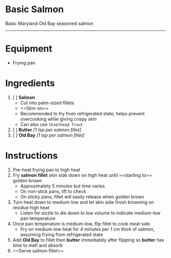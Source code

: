 # Basic Salmon

Basic Maryland Old Bay seasoned salmon

---

# Equipment

- Frying pan

# Ingredients

1) [ ] **Salmon**
   - Cut into palm-sized fillets
   - ==Skin-on==
   - Recommended to fry from refrigerated state, helps prevent overcooking while giving crispy skin
   - Can also use `Steelhead Trout`
2) [ ] **Butter** *\[1 tsp per salmon fillet\]*
3) [ ] **Old Bay** *\[1 tsp per salmon fillet\]*

# Instructions

1) Pre-heat frying pan to high heat
2) Fry **salmon fillet** skin side down on high heat until ==starting to== golden brown
   - Approximately *5 minutes* but time varies
   - On non-stick pans, lift to check
   - On sticky pans, fillet will easily release when golden brown
3) Turn heat down to medium-low and let skin side finish browning on residue high heat
   - Listen for sizzle to die down to low volume to indicate medium-low pan temperature
4) Once pan temperature is medium-low, flip fillet to cook meat side
   - Fry on medium-low heat for *4 minutes per 1 cm thick* of salmon, assuming frying from refrigerated state
5) Add **Old Bay** to fillet then **butter** immediately after flipping so **butter** has time to melt and absorb
6) ==Serve salmon fillet==